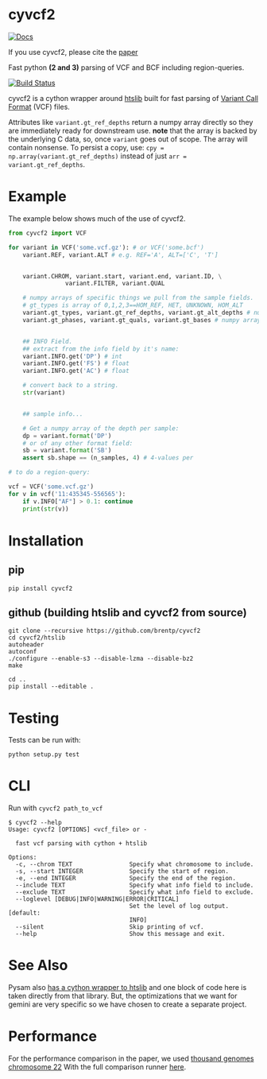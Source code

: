 cyvcf2
======

<!-- ghp-import -p docs/build/html/ -->
[![Docs](https://img.shields.io/badge/docs-latest-blue.svg)](http://brentp.github.io/cyvcf2/)

If you use cyvcf2, please cite the [paper](https://academic.oup.com/bioinformatics/article/2971439/cyvcf2)


Fast python **(2 and 3)** parsing of VCF and BCF including region-queries.

[![Build Status](https://travis-ci.org/brentp/cyvcf2.svg?branch=master)](https://travis-ci.org/brentp/cyvcf2)

cyvcf2 is a cython wrapper around [htslib](https://github.com/samtools/htslib) built for fast parsing of [Variant Call Format](https://en.m.wikipedia.org/wiki/Variant_Call_Format) (VCF) files.

Attributes like `variant.gt_ref_depths` return a numpy array directly so they are immediately ready for downstream use.
**note** that the array is backed by the underlying C data, so, once `variant` goes out of scope. The array will contain nonsense.
To persist a copy, use: `cpy = np.array(variant.gt_ref_depths)` instead of just `arr = variant.gt_ref_depths`.

Example
=======

The example below shows much of the use of cyvcf2.

```Python
from cyvcf2 import VCF

for variant in VCF('some.vcf.gz'): # or VCF('some.bcf')
	variant.REF, variant.ALT # e.g. REF='A', ALT=['C', 'T']


	variant.CHROM, variant.start, variant.end, variant.ID, \
				variant.FILTER, variant.QUAL

	# numpy arrays of specific things we pull from the sample fields.
	# gt_types is array of 0,1,2,3==HOM_REF, HET, UNKNOWN, HOM_ALT
	variant.gt_types, variant.gt_ref_depths, variant.gt_alt_depths # numpy arrays
	variant.gt_phases, variant.gt_quals, variant.gt_bases # numpy array


	## INFO Field.
	## extract from the info field by it's name:
	variant.INFO.get('DP') # int
	variant.INFO.get('FS') # float
	variant.INFO.get('AC') # float

	# convert back to a string.
	str(variant)


	## sample info...

	# Get a numpy array of the depth per sample:
    dp = variant.format('DP')
    # or of any other format field:
    sb = variant.format('SB')
    assert sb.shape == (n_samples, 4) # 4-values per

# to do a region-query:

vcf = VCF('some.vcf.gz')
for v in vcf('11:435345-556565'):
    if v.INFO["AF"] > 0.1: continue
    print(str(v))

```

Installation
============

## pip
```
pip install cyvcf2
```

## github (building htslib and cyvcf2 from source)

```
git clone --recursive https://github.com/brentp/cyvcf2
cd cyvcf2/htslib
autoheader
autoconf
./configure --enable-s3 --disable-lzma --disable-bz2 
make

cd ..
pip install --editable .
```

Testing
=======

Tests can be run with:

```
python setup.py test
```

CLI
=======
Run with `cyvcf2 path_to_vcf`

```
$ cyvcf2 --help
Usage: cyvcf2 [OPTIONS] <vcf_file> or -

  fast vcf parsing with cython + htslib

Options:
  -c, --chrom TEXT                Specify what chromosome to include.
  -s, --start INTEGER             Specify the start of region.
  -e, --end INTEGER               Specify the end of the region.
  --include TEXT                  Specify what info field to include.
  --exclude TEXT                  Specify what info field to exclude.
  --loglevel [DEBUG|INFO|WARNING|ERROR|CRITICAL]
                                  Set the level of log output.  [default:
                                  INFO]
  --silent                        Skip printing of vcf.
  --help                          Show this message and exit.
```


See Also
========

Pysam also [has a cython wrapper to htslib](https://github.com/pysam-developers/pysam/blob/master/pysam/cbcf.pyx) and one block of code here is taken directly from that library. But, the optimizations that we want for gemini are very specific so we have chosen to create a separate project.

Performance
===========

For the performance comparison in the paper, we used [thousand genomes chromosome 22](ftp://ftp.1000genomes.ebi.ac.uk/vol1/ftp/release/20130502/ALL.chr22.phase3_shapeit2_mvncall_integrated_v5a.20130502.genotypes.vcf.gz)
With the full comparison runner [here](https://github.com/brentp/cyvcf2/blob/master/scripts/compare.sh).
